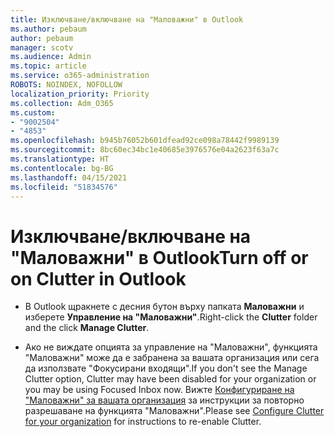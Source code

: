 ```yaml
---
title: Изключване/включване на "Маловажни" в Outlook
ms.author: pebaum
author: pebaum
manager: scotv
ms.audience: Admin
ms.topic: article
ms.service: o365-administration
ROBOTS: NOINDEX, NOFOLLOW
localization_priority: Priority
ms.collection: Adm_O365
ms.custom:
- "9002504"
- "4853"
ms.openlocfilehash: b945b76052b601dfead92ce098a78442f9989139
ms.sourcegitcommit: 8bc60ec34bc1e40685e3976576e04a2623f63a7c
ms.translationtype: HT
ms.contentlocale: bg-BG
ms.lasthandoff: 04/15/2021
ms.locfileid: "51834576"
---
```

# <a name="turn-off-or-on-clutter-in-outlook"></a><span data-ttu-id="4a3b6-102">Изключване/включване на "Маловажни" в Outlook</span><span class="sxs-lookup"><span data-stu-id="4a3b6-102">Turn off or on Clutter in Outlook</span></span>

- <span data-ttu-id="4a3b6-103">В Outlook щракнете с десния бутон върху папката **Маловажни** и изберете **Управление на "Маловажни"**.</span><span class="sxs-lookup"><span data-stu-id="4a3b6-103">Right-click the **Clutter** folder and the click **Manage Clutter**.</span></span> 

- <span data-ttu-id="4a3b6-104">Ако не виждате опцията за управление на "Маловажни", функцията "Маловажни" може да е забранена за вашата организация или сега да използвате "Фокусирани входящи".</span><span class="sxs-lookup"><span data-stu-id="4a3b6-104">If you don't see the Manage Clutter option, Clutter may have been disabled for your organization or you may be using Focused Inbox now.</span></span> <span data-ttu-id="4a3b6-105">Вижте [Конфигуриране на "Маловажни" за вашата организация](https://support.office.com/article/832276bd-d024-47b6-a80a-a6b884907a5b?wt.mc_id=SCL_a9c72a77-1bc4-40e6-ba6d-103c1d1aba4c_AdmHlp) за инструкции за повторно разрешаване на функцията "Маловажни".</span><span class="sxs-lookup"><span data-stu-id="4a3b6-105">Please see [Configure Clutter for your organization](https://support.office.com/article/832276bd-d024-47b6-a80a-a6b884907a5b?wt.mc_id=SCL_a9c72a77-1bc4-40e6-ba6d-103c1d1aba4c_AdmHlp) for instructions to re-enable Clutter.</span></span>
